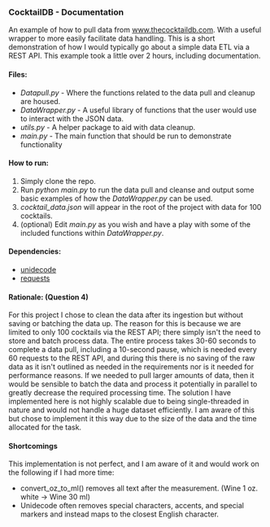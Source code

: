### CocktailDB - Documentation
An example of how to pull data from www.thecocktaildb.com. With a useful wrapper to more easily facilitate data handling. This is a short demonstration of how I would typically go about a simple data ETL via a REST API. This example took a little over 2 hours, including documentation.

#### Files:
- _Datapull.py_ - Where the functions related to the data pull and cleanup are housed.
- _DataWrapper.py_ - A useful library of functions that the user would use to interact with the JSON data.
- _utils.py_ - A helper package to aid with data cleanup.
- _main.py_ - The main function that should be run to demonstrate functionality

#### How to run:

1. Simply clone the repo.
2. Run _python main.py_ to run the data pull and cleanse and output some basic examples of how the _DataWrapper.py_ can be used.
3. _cocktail_data.json_ will appear in the root of the project with data for 100 cocktails.
4. (optional) Edit _main.py_ as you wish and have a play with some of the included functions within _DataWrapper.py_.

#### Dependencies:
- [unidecode](https://pypi.org/project/Unidecode/ "unidecode")
- [requests](https://pypi.org/project/requests/ "requests")

#### Rationale: (Question 4)
For this project I chose to clean the data after its ingestion but without saving or batching the data up. The reason for this is because we are limited to only 100 cocktails via the REST API; there simply isn't the need to store and batch process data. The entire process takes 30-60 seconds to complete a data pull, including a 10-second pause, which is needed every 60 requests to the REST API, and during this there is no saving of the raw data as it isn't outlined as needed in the requirements nor is it needed for performance reasons. If we needed to pull larger amounts of data, then it would be sensible to batch the data and process it potentially in parallel to greatly decrease the required processing time. The solution I have implemented here is not highly scalable due to being single-threaded in nature and would not handle a huge dataset efficiently. I am aware of this but chose to implement it this way due to the size of the data and the time allocated for the task.

#### Shortcomings 
This implementation is not perfect, and I am aware of it and would work on the following if I had more time:
- convert_oz_to_ml() removes all text after the measurement. (Wine 1 oz. white -> Wine 30 ml)
- Unidecode often removes special characters, accents, and special markers and instead maps to the closest English character.



